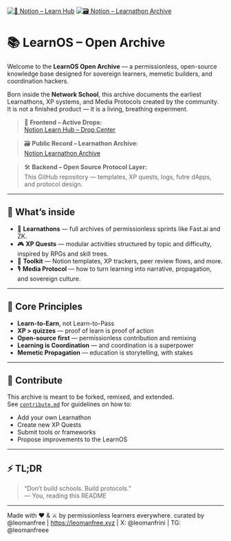[![📘 Notion – Learn Hub](https://img.shields.io/badge/📘_Notion-Learn_Hub-blue)](https://deserted-ladybug-896.notion.site/Learn-Hub-Drop-Center-1c9e55b86537806a9cb5cfcaee694987?pvs=74)
[![🗃️ Notion – Learnathon Archive](https://img.shields.io/badge/🗃️_Learnathon_Archive-yellow)](https://deserted-ladybug-896.notion.site/Learnathon-Archive-1cfe55b86537808788f5fefad261b8c8)

# 📚 LearnOS – Open Archive

Welcome to the **LearnOS Open Archive** — a permissionless, open-source knowledge base designed for sovereign learners, memetic builders, and coordination hackers.

Born inside the **Network School**, this archive documents the earliest Learnathons, XP systems, and Media Protocols created by the community. It is not a finished product — it is a living, breathing experiment.

> 📍 **Frontend – Active Drops:**  
> [Notion Learn Hub – Drop Center](https://deserted-ladybug-896.notion.site/Learn-Hub-Drop-Center-1c9e55b86537806a9cb5cfcaee694987?pvs=74)

> 🗃️ **Public Record – Learnathon Archive:**  
> [Notion Learnathon Archive](https://deserted-ladybug-896.notion.site/Learnathon-Archive-1cfe55b86537808788f5fefad261b8c8)

> 🛠️ **Backend – Open Source Protocol Layer:**  
> This GitHub repository — templates, XP quests, logs, futre dApps, and protocol design.

---

## 🌱 What’s inside

- 📘 **Learnathons** — full archives of permissionless sprints like Fast.ai and ZK.
- 🎮 **XP Quests** — modular activities structured by topic and difficulty, inspired by RPGs and skill trees.
- 🧰 **Toolkit** — Notion templates, XP trackers, peer review flows, and more.
- 🎙️ **Media Protocol** — how to turn learning into narrative, propagation, and sovereign culture.

---

## 📐 Core Principles

- **Learn-to-Earn**, not Learn-to-Pass  
- **XP > quizzes** — proof of learn is proof of action  
- **Open-source first** — permissionless contribution and remixing  
- **Learning is Coordination** — and coordination is a superpower  
- **Memetic Propagation** — education is storytelling, with stakes  

---

## 🤝 Contribute

This archive is meant to be forked, remixed, and extended.  
See [`contribute.md`](./contribute.md) for guidelines on how to:

- Add your own Learnathon
- Create new XP Quests
- Submit tools or frameworks
- Propose improvements to the LearnOS

---

## ⚡ TL;DR

> “Don’t build schools. Build protocols.”  
> — You, reading this README

---

Made with ❤️ & ⚔️ by permissionless learners everywhere.
curated by @leomanfree | https://leomanfree.xyz | X: @leomanfrini | TG: @leomanfreee
